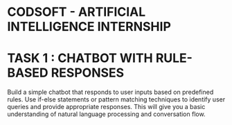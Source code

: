 # CODSOFT - ARTIFICIAL INTELLIGENCE INTERNSHIP

# TASK 1 : CHATBOT WITH RULE-BASED RESPONSES
Build a simple chatbot that responds to user inputs based on predefined rules. 
Use if-else statements or pattern matching techniques to identify user queries and provide appropriate responses. 
This will give you a basic understanding of natural language processing and conversation flow.




